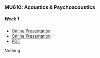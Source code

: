 
### MU610: Acoustics & Psychoacoustics
##### Week 1
- [Online Presentation](http://0.0.0.0:8000/index.html?topic=week1)
- [Online Presentation](http://eddyc.github.io/acoustics-and-psychoacoustics/index.html?topic=week1)
- [PDF](http://eddyc.github.io/slides.html?topic=week1)

Nothing
